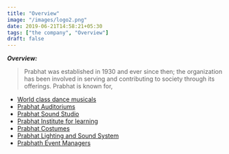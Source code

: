```yaml
---
title: "Overview"
image: "/images/logo2.png"
date: 2019-06-21T14:58:21+05:30
tags: ["the company", "Overview"]
draft: false
---
```



**_Overview:_**

> Prabhat was established in 1930 and ever since then; the organization has been involved in serving and contributing to society through its offerings. Prabhat is known for,

- [World class dance musicals](https://www.prabhatha.com/our-repertoire)
- [Prabhat Auditoriums](https://www.prabhathauditoriums.com)
- [Prabhat Sound Studio](http://www.prabhathstudios.com/)
- [Prabhat Institute for learning](https://www.prabhatha.com/training)
- [Prabhat Costumes](https://www.prabhatha.com/costumes)
- [Prabhat Lighting and Sound System](http://www.prabhathstage.com/)
- [Prabhath Event Managers](http://artoholic.co.in/)
